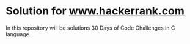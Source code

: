 # Solution for www.hackerrank.com 

 In this repository will be solutions 30 Days of Code Challenges in C language.
